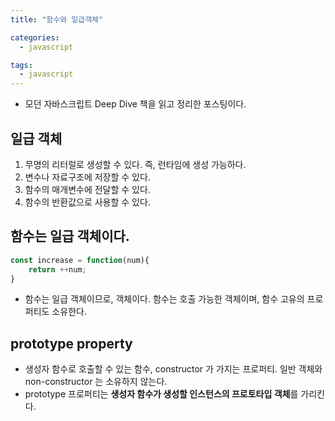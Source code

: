 ```yaml
---
title: "함수와 일급객체"

categories:
  - javascript

tags:
  - javascript
---
```


- 모던 자바스크립트 Deep Dive 책을 읽고 정리한 포스팅이다.

## 일급 객체
1. 무명의 리터럴로 생성할 수 있다. 즉, 런타임에 생성 가능하다.
2. 변수나 자료구조에 저장할 수 있다.
3. 함수의 매개변수에 전달할 수 있다.
4. 함수의 반환값으로 사용할 수 있다.

## 함수는 일급 객체이다.

```javascript
const increase = function(num){
    return ++num;
}
```

- 함수는 일급 객체이므로, 객체이다. 함수는 호출 가능한 객체이며, 함수 고유의 프로퍼티도 소유한다.

## prototype property
- 생성자 함수로 호출할 수 있는 함수, constructor 가 가지는 프로퍼티. 일반 객체와 non-constructor 는 소유하지 않는다.
- prototype 프로퍼티는 **생성자 함수가 생성할 인스턴스의 프로토타입 객체**를 가리킨다.
